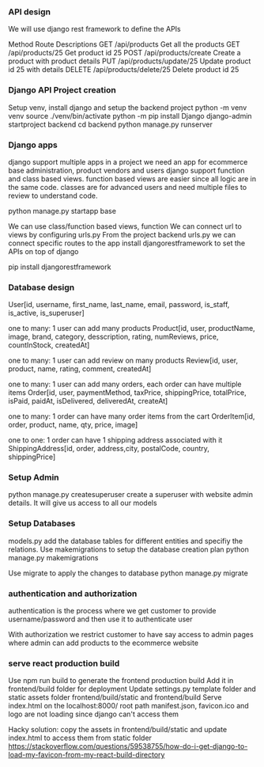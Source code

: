 ### API design
We will use django rest framework to define the APIs

Method  Route                   Descriptions
GET     /api/products           Get all the products
GET     /api/products/25        Get product id 25
POST    /api/products/create    Create a product with product details
PUT     /api/products/update/25 Update product id 25 with details
DELETE  /api/products/delete/25 Delete product id 25

### Django API Project creation
Setup venv, install django and setup the backend project
python -m venv venv
source ./venv/bin/activate
python -m pip install Django
django-admin startproject backend
cd backend
python manage.py runserver

### Django apps
django support multiple apps in a project
we need an app for ecommerce base administration, product vendors and users
django support function and class based views. 
function based views are easier since all logic are in the same code. 
classes are for advanced users and need multiple files to review to understand code.

python manage.py startapp base

We can use class/function based views, function
We can connect url to views by configuring urls.py
From the project backend urls.py we can connect specific routes to the app
install djangorestframework to set the APIs on top of django

pip install djangorestframework

### Database design
User[id, username, first_name, last_name, email, password, is_staff, is_active, is_superuser]

one to many: 1 user can add many products
Product[id, user, productName, image, brand, category, desscription, rating, numReviews, price, countInStock, createdAt]

one to many: 1 user can add review on many products
Review[id, user, product, name, rating, comment, createdAt]

one to many: 1 user can add many orders, each order can have multiple items
Order[id, user, paymentMethod, taxPrice, shippingPrice, totalPrice, isPaid, paidAt, isDelivered, deliveredAt, createAt]

one to many: 1 order can have many order items from the cart
OrderItem[id, order, product, name, qty, price, image]

one to one: 1 order can have 1 shipping address associated with it
ShippingAddress[id, order, address,city, postalCode, country, shippingPrice]

### Setup Admin
python manage.py createsuperuser
create a superuser with website admin details. It will give us access to all our models

### Setup Databases
models.py add the database tables for different entities and specifiy the relations. Use makemigrations to setup the database creation plan
python manage.py makemigrations

Use migrate to apply the changes to database
python manage.py migrate

### authentication and authorization
authentication is the process where we get customer to provide username/password and then use it to authenticate user

With authorization we restrict customer to have say access to admin
pages where admin can add products to the ecommerce website

### serve react production build
Use npm run build to generate the frontend production build
Add it in frontend/build folder for deployment
Update settings.py template folder and static assets folder frontend/build/static and frontend/build
Serve index.html on the localhost:8000/ root path
manifest.json, favicon.ico and logo are not loading since django can't access them

Hacky solution:
copy the assets in frontend/build/static and update index.html to access them from static folder
https://stackoverflow.com/questions/59538755/how-do-i-get-django-to-load-my-favicon-from-my-react-build-directory
